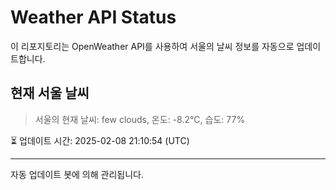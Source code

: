 
# Weather API Status

이 리포지토리는 OpenWeather API를 사용하여 서울의 날씨 정보를 자동으로 업데이트합니다.

## 현재 서울 날씨
> 서울의 현재 날씨: few clouds, 온도: -8.2°C, 습도: 77%

⏳ 업데이트 시간: 2025-02-08 21:10:54 (UTC)

---
자동 업데이트 봇에 의해 관리됩니다.
